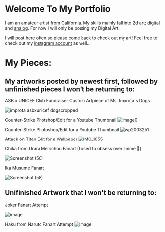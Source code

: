 # Welcome To My Portfolio

I am an amateur artist from California. My skills mainly fall into 2d art; [digital](https://en.wikipedia.org/wiki/Digital_art) and [analog](https://www.ehow.com/about_6323970_digital-vs_-analog-art.html). For now I will only be posting my Digital Art.

I will post here often so please come back to check out my art! Feel free to check out my [instagram account](https://www.instagram.com/art.vibez.only/) as well...

# My Pieces: 

## My artworks posted by newest first, followed by unfinished pieces I won't be returning to:


ASB x UNICEF Club Fundraiser Custom Artpiece of Ms. Improta's Dogs

![improta asbxunicef dogscropped](https://user-images.githubusercontent.com/91549695/135197149-099486ab-1842-4b74-94e3-61c9dd2d3b99.png)

Counter-Strike Photshop/Edit for a Youtube Thumbnail
![image0](https://user-images.githubusercontent.com/91549695/135197781-f3d24b8a-5d14-46b2-91ac-660e5690cce1.jpg)

Counter-Strike Photoshop/Edit for a Youtube Thumbnail
![wp2003251](https://user-images.githubusercontent.com/91549695/135196686-07492ac3-e8f9-4e40-81dc-4fa56c0f3e1b.png)

Attack on Titan Edit for a Wallpaper
![IMG_1055](https://user-images.githubusercontent.com/91549695/135199406-f65efe32-d681-4a12-8fc9-f89aa2a4874f.jpg)

Chika from Urara Meirichou Fanart (I used to obsess over anime 😬)

![Screenshot (50)](https://user-images.githubusercontent.com/91549695/135199818-61478e91-d3bc-4c24-ab19-78d547b72537.png)

Ika Musume Fanart

![Screenshot (58)](https://user-images.githubusercontent.com/91549695/135200027-e979d64e-618a-4f4f-aec0-d9e16e2c1070.png)

## Unifinished Artwork that I won't be returning to:

Joker Fanart Attempt

![image](https://user-images.githubusercontent.com/91549695/135200301-e86c7022-e51b-4d90-a2b4-206952a533bf.png)

Haku from Naruto Fanart Attempt
![image](https://user-images.githubusercontent.com/91549695/135200456-cf9a8211-547d-4eb7-ab71-327f785a4572.png)

```
